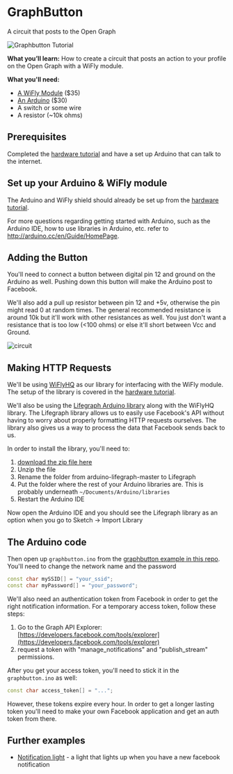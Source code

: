 # GraphButton

A circuit that posts to the Open Graph 

![Graphbutton Tutorial](http://i.imgur.com/ItsjKdY.png)

**What you’ll learn:** How to create a circuit that posts an action to your profile on the Open Graph with a WiFly module.

**What you'll need:**
* [A WiFly Module](https://www.sparkfun.com/products/10822) ($35)
* [An Arduino](https://www.sparkfun.com/products/11021) ($30)
* A switch or some wire
* A resistor (~10k ohms)

## Prerequisites

Completed the [hardware tutorial](https://github.com/lifegraph/hw-tutorial) and have a set up Arduino that can talk to the internet. 

## Set up your Arduino & WiFly module

The Arduino and WiFly shield should already be set up from the [hardware tutorial](https://github.com/lifegraph/hw-tutorial).

For more questions regarding getting started with Arduino, such as the Arduino IDE, how to use libraries in Arduino, etc. refer to http://arduino.cc/en/Guide/HomePage.

## Adding the Button

You'll need to connect a button between digital pin 12 and ground on the Arduino as well. Pushing down this button will make the Arduino post to Facebook. 

We'll also add a pull up resistor between pin 12 and +5v, otherwise the pin might read 0 at random times. The general recommended resistance is around 10k but it'll work with other resistances as well. You just don't want a resistance that is too low (<100 ohms) or else it'll short between Vcc and Ground.

![circuit](https://raw.github.com/lifegraph/graphbutton-wifly/master/imgs/circuit.png)

## Making HTTP Requests

We'll be using [WiFlyHQ](https://github.com/harlequin-tech/WiFlyHQ) as our library for interfacing with the WiFly module. The setup of the library is covered in the [hardware tutorial](https://github.com/lifegraph/hw-tutorial).

We'll also be using the [Lifegraph Arduino library](https://github.com/lifegraph/arduino-lifegraph) along with the WiFlyHQ library. The Lifegraph library allows us to easily use Facebook's API without having to worry about properly formatting HTTP requests ourselves. The library also gives us a way to process the data that Facebook sends back to us.

In order to install the library, you'll need to:

1. [download the zip file here](https://github.com/lifegraph/arduino-lifegraph/archive/master.zip)
2. Unzip the file
3. Rename the folder from arduino-lifegraph-master to Lifegraph
4. Put the folder where the rest of your Arduino libraries are. This is probably underneath `~/Documents/Arduino/libraries`
5. Restart the Arduino IDE

Now open the Arduino IDE and you should see the Lifegraph library as an option when you go to Sketch -> Import Library

## The Arduino code

Then open up `graphbutton.ino` from the [graphbutton example in this repo](https://github.com/lifegraph/graphbutton-wifly/blob/master/graphbutton/graphbutton.ino). You'll need to change the network name and the password 

```ino
const char mySSID[] = "your_ssid";
const char myPassword[] = "your_password";
```

We'll also need an authentication token from Facebook in order to get the right notification information. For a temporary access token, follow these steps:

1. Go to the Graph API Explorer: [https://developers.facebook.com/tools/explorer](https://developers.facebook.com/tools/explorer)
2. request a token with "manage_notifications" and "publish_stream" permissions.

After you get your access token, you'll need to stick it in the `graphbutton.ino` as well:

```ino
const char access_token[] = "...";
```

However, these tokens expire every hour. In order to get a longer lasting token you'll need to make your own Facebook application and get an auth token from there.

## Further examples

* [Notification light](https://github.com/lifegraph/notificationlight) - a light that lights up when you have a new facebook notification


